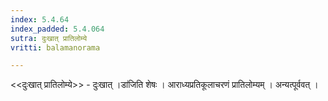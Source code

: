 ```yaml
---
index: 5.4.64
index_padded: 5.4.064
sutra: दुःखात्‌ प्रातिलोम्ये
vritti: balamanorama

---
```

<<दुःखात् प्रातिलोम्ये>> - दुःखात् ।डा॑जिति शेषः । आराध्यप्रतिकूलाचरणं प्रातिलोम्यम् । अन्यत्पूर्ववत् । 